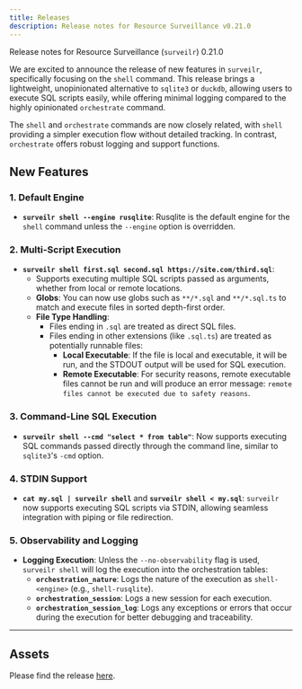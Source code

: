 ```yaml
---
title: Releases
description: Release notes for Resource Surveillance v0.21.0
---
```


Release notes for Resource Surveillance (`surveilr`) 0.21.0

We are excited to announce the release of new features in `surveilr`,
specifically focusing on the `shell` command. This release brings a lightweight,
unopinionated alternative to `sqlite3` or `duckdb`, allowing users to execute
SQL scripts easily, while offering minimal logging compared to the highly
opinionated `orchestrate` command.

The `shell` and `orchestrate` commands are now closely related, with `shell`
providing a simpler execution flow without detailed tracking. In contrast,
`orchestrate` offers robust logging and support functions.

## New Features

### 1. Default Engine

- **`surveilr shell --engine rusqlite`**: Rusqlite is the default engine for the
  `shell` command unless the `--engine` option is overridden.

### 2. Multi-Script Execution

- **`surveilr shell first.sql second.sql https://site.com/third.sql`**:
  - Supports executing multiple SQL scripts passed as arguments, whether from
    local or remote locations.
  - **Globs**: You can now use globs such as `**/*.sql` and `**/*.sql.ts` to
    match and execute files in sorted depth-first order.
  - **File Type Handling**:
    - Files ending in `.sql` are treated as direct SQL files.
    - Files ending in other extensions (like `.sql.ts`) are treated as
      potentially runnable files:
      - **Local Executable**: If the file is local and executable, it will be
        run, and the STDOUT output will be used for SQL execution.
      - **Remote Executable**: For security reasons, remote executable files
        cannot be run and will produce an error message:
        `remote files cannot be executed due to safety reasons`.

### 3. Command-Line SQL Execution

- **`surveilr shell --cmd "select * from table"`**: Now supports executing SQL
  commands passed directly through the command line, similar to `sqlite3`'s
  `-cmd` option.

### 4. STDIN Support

- **`cat my.sql | surveilr shell`** and **`surveilr shell < my.sql`**:
  `surveilr` now supports executing SQL scripts via STDIN, allowing seamless
  integration with piping or file redirection.

### 5. Observability and Logging

- **Logging Execution**: Unless the `--no-observability` flag is used,
  `surveilr shell` will log the execution into the orchestration tables:
  - **`orchestration_nature`**: Logs the nature of the execution as
    `shell-<engine>` (e.g., `shell-rusqlite`).
  - **`orchestration_session`**: Logs a new session for each execution.
  - **`orchestration_session_log`**: Logs any exceptions or errors that occur
    during the execution for better debugging and traceability.

---

## Assets

Please find the release
[here](https://github.com/opsfolio/releases.opsfolio.com/releases/tag/0.21.0).
